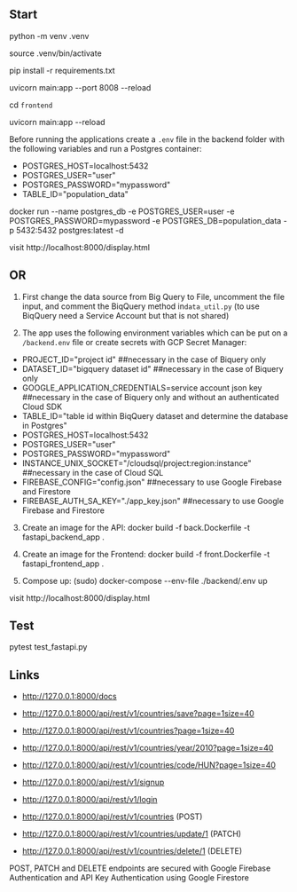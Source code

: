 
## Start

python -m venv .venv

source .venv/bin/activate

pip install -r requirements.txt

uvicorn main:app --port 8008 --reload

cd `frontend`

uvicorn main:app --reload


Before running the applications create a `.env` file in the backend folder with the following variables and run a Postgres container:

- POSTGRES_HOST=localhost:5432
- POSTGRES_USER="user"
- POSTGRES_PASSWORD="mypassword"
- TABLE_ID="population_data"

docker run --name postgres_db -e POSTGRES_USER=user -e POSTGRES_PASSWORD=mypassword -e POSTGRES_DB=population_data -p  5432:5432 postgres:latest -d

visit http://localhost:8000/display.html

## OR

1.  First change the data source from Big Query to File, uncomment the file input, and comment the BiqQuery method in`data_util.py` (to use BiqQuery need a Service Account but that is not shared)

2. The app uses the following environment variables which can be put on a `/backend.env` file or create secrets with GCP Secret Manager:

- PROJECT_ID="project id"                                           ##necessary in the case of Biquery only
- DATASET_ID="bigquery dataset id"                                  ##necessary in the case of Biquery only
- GOOGLE_APPLICATION_CREDENTIALS=service account json key           ##necessary in the case of Biquery only and without an authenticated Cloud SDK
- TABLE_ID="table id within BiqQuery dataset and determine the database in Postgres"
- POSTGRES_HOST=localhost:5432
- POSTGRES_USER="user"
- POSTGRES_PASSWORD="mypassword"
- INSTANCE_UNIX_SOCKET="/cloudsql/project:region:instance"          ##necessary in the case of Cloud SQL
- FIREBASE_CONFIG="config.json"                                     ##necessary to use Google Firebase and Firestore
- FIREBASE_AUTH_SA_KEY="./app_key.json"                             ##necessary to use Google Firebase and Firestore

3. Create an image for the API: 
docker build -f back.Dockerfile -t fastapi_backend_app .

4. Create an image for the Frontend: 
docker build -f front.Dockerfile -t fastapi_frontend_app .

5. Compose up: 
(sudo) docker-compose --env-file ./backend/.env up

visit http://localhost:8000/display.html

## Test

pytest test_fastapi.py   

## Links

- http://127.0.0.1:8000/docs
- http://127.0.0.1:8000/api/rest/v1/countries/save?page=1size=40
- http://127.0.0.1:8000/api/rest/v1/countries?page=1size=40
- http://127.0.0.1:8000/api/rest/v1/countries/year/2010?page=1size=40
- http://127.0.0.1:8000/api/rest/v1/countries/code/HUN?page=1size=40

- http://127.0.0.1:8000/api/rest/v1/signup
- http://127.0.0.1:8000/api/rest/v1/login
- http://127.0.0.1:8000/api/rest/v1/countries (POST) 
- http://127.0.0.1:8000/api/rest/v1/countries/update/1 (PATCH)
- http://127.0.0.1:8000/api/rest/v1/countries/delete/1 (DELETE)

POST, PATCH and DELETE endpoints are secured with Google Firebase Authentication and API Key Authentication using Google Firestore 
